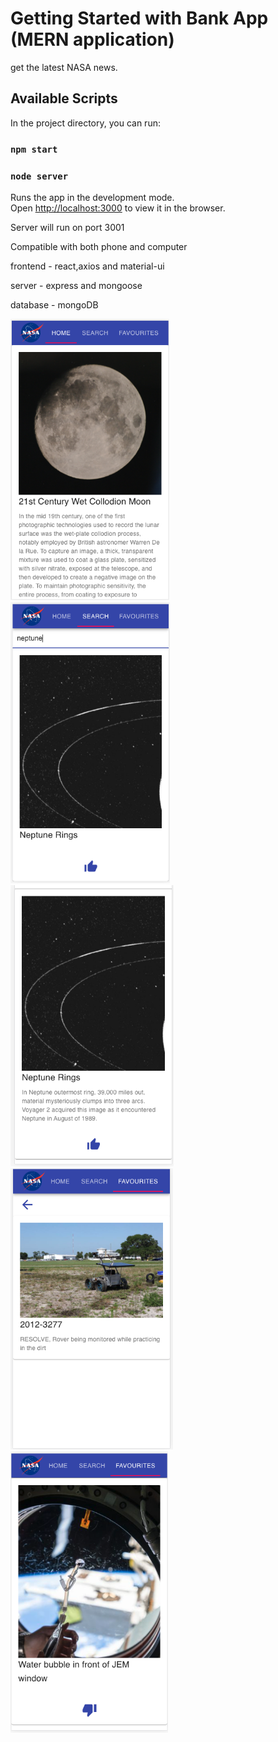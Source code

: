 # Getting Started with Bank App (MERN application)

get the latest NASA news.

## Available Scripts

In the project directory, you can run:

### `npm start`
### `node server`

Runs the app in the development mode.\
Open [http://localhost:3000](http://localhost:3000) to view it in the browser.

Server will run on port 3001

Compatible with both phone and computer

frontend - react,axios and material-ui

server - express and mongoose

database - mongoDB

<img src="nas1.png" alt="nas1" height="450"/> <img src="nas2.png" alt="nas2" height="450"/> <img src="nas3.png" alt="nas3" height="450"/>
<img src="nas4.png" alt="nas4" height="450"/> <img src="nas5.png" alt="nas5" height="450"/>
